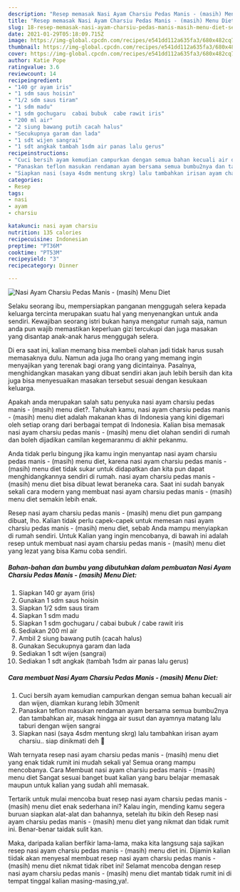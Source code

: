 ```yaml
---
description: "Resep memasak Nasi Ayam Charsiu Pedas Manis - (masih) Menu Diet Sederhana Untuk Jualan"
title: "Resep memasak Nasi Ayam Charsiu Pedas Manis - (masih) Menu Diet Sederhana Untuk Jualan"
slug: 18-resep-memasak-nasi-ayam-charsiu-pedas-manis-masih-menu-diet-sederhana-untuk-jualan
date: 2021-01-29T05:18:09.715Z
image: https://img-global.cpcdn.com/recipes/e541dd112a635fa3/680x482cq70/nasi-ayam-charsiu-pedas-manis-masih-menu-diet-foto-resep-utama.jpg
thumbnail: https://img-global.cpcdn.com/recipes/e541dd112a635fa3/680x482cq70/nasi-ayam-charsiu-pedas-manis-masih-menu-diet-foto-resep-utama.jpg
cover: https://img-global.cpcdn.com/recipes/e541dd112a635fa3/680x482cq70/nasi-ayam-charsiu-pedas-manis-masih-menu-diet-foto-resep-utama.jpg
author: Katie Pope
ratingvalue: 3.6
reviewcount: 14
recipeingredient:
- "140 gr ayam iris"
- "1 sdm saus hoisin"
- "1/2 sdm saus tiram"
- "1 sdm madu"
- "1 sdm gochugaru  cabai bubuk  cabe rawit iris"
- "200 ml air"
- "2 siung bawang putih cacah halus"
- "Secukupnya garam dan lada"
- "1 sdt wijen sangrai"
- "1 sdt angkak tambah 1sdm air panas lalu gerus"
recipeinstructions:
- "Cuci bersih ayam kemudian campurkan dengan semua bahan kecuali air dan wijen, diamkan kurang lebih 30menit"
- "Panaskan teflon masukan rendaman ayam bersama semua bumbu2nya dan tambahkan air, masak hingga air susut dan ayamnya matang lalu taburi dengan wijen sangrai"
- "Siapkan nasi (saya 4sdm mentung skrg) lalu tambahkan irisan ayam charsiu.. siap dinikmati deh 💙"
categories:
- Resep
tags:
- nasi
- ayam
- charsiu

katakunci: nasi ayam charsiu 
nutrition: 135 calories
recipecuisine: Indonesian
preptime: "PT36M"
cooktime: "PT53M"
recipeyield: "3"
recipecategory: Dinner

---
```



![Nasi Ayam Charsiu Pedas Manis - (masih) Menu Diet](https://img-global.cpcdn.com/recipes/e541dd112a635fa3/680x482cq70/nasi-ayam-charsiu-pedas-manis-masih-menu-diet-foto-resep-utama.jpg)

Selaku seorang ibu, mempersiapkan panganan menggugah selera kepada keluarga tercinta merupakan suatu hal yang menyenangkan untuk anda sendiri. Kewajiban seorang istri bukan hanya mengatur rumah saja, namun anda pun wajib memastikan keperluan gizi tercukupi dan juga masakan yang disantap anak-anak harus menggugah selera.

Di era  saat ini, kalian memang bisa membeli olahan jadi tidak harus susah memasaknya dulu. Namun ada juga lho orang yang memang ingin menyajikan yang terenak bagi orang yang dicintainya. Pasalnya, menghidangkan masakan yang dibuat sendiri akan jauh lebih bersih dan kita juga bisa menyesuaikan masakan tersebut sesuai dengan kesukaan keluarga. 



Apakah anda merupakan salah satu penyuka nasi ayam charsiu pedas manis - (masih) menu diet?. Tahukah kamu, nasi ayam charsiu pedas manis - (masih) menu diet adalah makanan khas di Indonesia yang kini digemari oleh setiap orang dari berbagai tempat di Indonesia. Kalian bisa memasak nasi ayam charsiu pedas manis - (masih) menu diet olahan sendiri di rumah dan boleh dijadikan camilan kegemaranmu di akhir pekanmu.

Anda tidak perlu bingung jika kamu ingin menyantap nasi ayam charsiu pedas manis - (masih) menu diet, karena nasi ayam charsiu pedas manis - (masih) menu diet tidak sukar untuk didapatkan dan kita pun dapat menghidangkannya sendiri di rumah. nasi ayam charsiu pedas manis - (masih) menu diet bisa dibuat lewat beraneka cara. Saat ini sudah banyak sekali cara modern yang membuat nasi ayam charsiu pedas manis - (masih) menu diet semakin lebih enak.

Resep nasi ayam charsiu pedas manis - (masih) menu diet pun gampang dibuat, lho. Kalian tidak perlu capek-capek untuk memesan nasi ayam charsiu pedas manis - (masih) menu diet, sebab Anda mampu menyiapkan di rumah sendiri. Untuk Kalian yang ingin mencobanya, di bawah ini adalah resep untuk membuat nasi ayam charsiu pedas manis - (masih) menu diet yang lezat yang bisa Kamu coba sendiri.

<!--inarticleads1-->

##### Bahan-bahan dan bumbu yang dibutuhkan dalam pembuatan Nasi Ayam Charsiu Pedas Manis - (masih) Menu Diet:

1. Siapkan 140 gr ayam (iris)
1. Gunakan 1 sdm saus hoisin
1. Siapkan 1/2 sdm saus tiram
1. Siapkan 1 sdm madu
1. Siapkan 1 sdm gochugaru / cabai bubuk / cabe rawit iris
1. Sediakan 200 ml air
1. Ambil 2 siung bawang putih (cacah halus)
1. Gunakan Secukupnya garam dan lada
1. Sediakan 1 sdt wijen (sangrai)
1. Sediakan 1 sdt angkak (tambah 1sdm air panas lalu gerus)




<!--inarticleads2-->

##### Cara membuat Nasi Ayam Charsiu Pedas Manis - (masih) Menu Diet:

1. Cuci bersih ayam kemudian campurkan dengan semua bahan kecuali air dan wijen, diamkan kurang lebih 30menit
1. Panaskan teflon masukan rendaman ayam bersama semua bumbu2nya dan tambahkan air, masak hingga air susut dan ayamnya matang lalu taburi dengan wijen sangrai
1. Siapkan nasi (saya 4sdm mentung skrg) lalu tambahkan irisan ayam charsiu.. siap dinikmati deh 💙




Wah ternyata resep nasi ayam charsiu pedas manis - (masih) menu diet yang enak tidak rumit ini mudah sekali ya! Semua orang mampu mencobanya. Cara Membuat nasi ayam charsiu pedas manis - (masih) menu diet Sangat sesuai banget buat kalian yang baru belajar memasak maupun untuk kalian yang sudah ahli memasak.

Tertarik untuk mulai mencoba buat resep nasi ayam charsiu pedas manis - (masih) menu diet enak sederhana ini? Kalau ingin, mending kamu segera buruan siapkan alat-alat dan bahannya, setelah itu bikin deh Resep nasi ayam charsiu pedas manis - (masih) menu diet yang nikmat dan tidak rumit ini. Benar-benar taidak sulit kan. 

Maka, daripada kalian berfikir lama-lama, maka kita langsung saja sajikan resep nasi ayam charsiu pedas manis - (masih) menu diet ini. Dijamin kalian tiidak akan menyesal membuat resep nasi ayam charsiu pedas manis - (masih) menu diet nikmat tidak ribet ini! Selamat mencoba dengan resep nasi ayam charsiu pedas manis - (masih) menu diet mantab tidak rumit ini di tempat tinggal kalian masing-masing,ya!.

